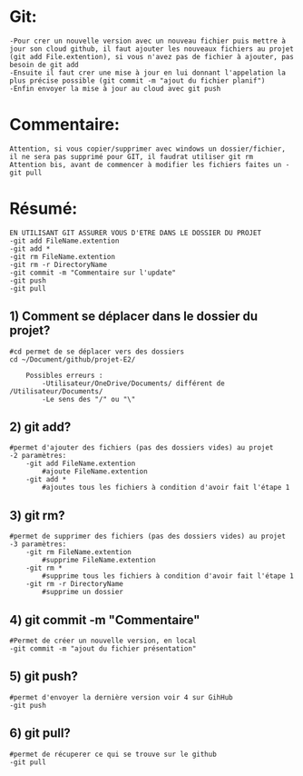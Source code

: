 # Git:
    -Pour crer un nouvelle version avec un nouveau fichier puis mettre à jour son cloud github, il faut ajouter les nouveaux fichiers au projet (git add File.extention), si vous n'avez pas de fichier à ajouter, pas besoin de git add
    -Ensuite il faut crer une mise à jour en lui donnant l'appelation la plus précise possible (git commit -m "ajout du fichier planif")
    -Enfin envoyer la mise à jour au cloud avec git push

# Commentaire:
    Attention, si vous copier/supprimer avec windows un dossier/fichier, il ne sera pas supprimé pour GIT, il faudrat utiliser git rm
    Attention bis, avant de commencer à modifier les fichiers faites un -git pull

# Résumé:
    EN UTILISANT GIT ASSURER VOUS D'ETRE DANS LE DOSSIER DU PROJET
    -git add FileName.extention
    -git add *
    -git rm FileName.extention
    -git rm -r DirectoryName
    -git commit -m "Commentaire sur l'update"
    -git push
    -git pull


## 1) Comment se déplacer dans le dossier du projet?
    #cd permet de se déplacer vers des dossiers
    cd ~/Document/github/projet-E2/
    
        Possibles erreurs : 
            -Utilisateur/OneDrive/Documents/ différent de /Utilisateur/Documents/
            -Le sens des "/" ou "\"

## 2) git add?
    #permet d'ajouter des fichiers (pas des dossiers vides) au projet
    -2 paramètres:
        -git add FileName.extention
            #ajoute FileName.extention
        -git add * 
            #ajoutes tous les fichiers à condition d'avoir fait l'étape 1

## 3) git rm?
    #permet de supprimer des fichiers (pas des dossiers vides) au projet
    -3 paramètres:
        -git rm FileName.extention
            #supprime FileName.extention
        -git rm * 
            #supprime tous les fichiers à condition d'avoir fait l'étape 1
        -git rm -r DirectoryName
            #supprime un dossier

## 4) git commit -m "Commentaire"
    #Permet de créer un nouvelle version, en local
    -git commit -m "ajout du fichier présentation"

## 5) git push?
    #permet d'envoyer la dernière version voir 4 sur GihHub
    -git push
## 6) git pull?
    #permet de récuperer ce qui se trouve sur le github
    -git pull

